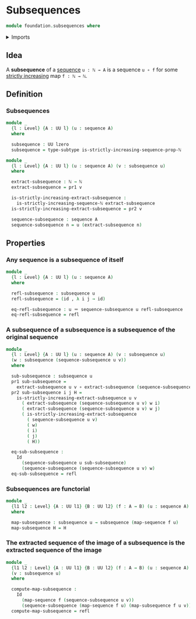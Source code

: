 # Subsequences

```agda
module foundation.subsequences where
```

<details><summary>Imports</summary>

```agda
open import elementary-number-theory.inequality-natural-numbers
open import elementary-number-theory.monotonic-sequences-natural-numbers
open import elementary-number-theory.natural-numbers
open import elementary-number-theory.strict-inequality-natural-numbers

open import foundation.dependent-pair-types
open import foundation.function-extensionality
open import foundation.function-types
open import foundation.functoriality-dependent-pair-types
open import foundation.homotopies
open import foundation.identity-types
open import foundation.propositions
open import foundation.sequences
open import foundation.subtypes
open import foundation.universe-levels
```

</details>

## Idea

A **subsequence** of a [sequence](foundation.sequences.md) `u : ℕ → A` is a
sequence `u ∘ f` for some
[strictly increasing](elementary-number-theory.monotonic-sequences-natural-numbers.md)
map `f : ℕ → ℕ`.

## Definition

### Subsequences

```agda
module _
  {l : Level} {A : UU l} (u : sequence A)
  where

  subsequence : UU lzero
  subsequence = type-subtype is-strictly-increasing-sequence-prop-ℕ
```

```agda
module _
  {l : Level} {A : UU l} (u : sequence A) (v : subsequence u)
  where

  extract-subsequence : ℕ → ℕ
  extract-subsequence = pr1 v

  is-strictly-increasing-extract-subsequence :
    is-strictly-increasing-sequence-ℕ extract-subsequence
  is-strictly-increasing-extract-subsequence = pr2 v

  sequence-subsequence : sequence A
  sequence-subsequence n = u (extract-subsequence n)
```

## Properties

### Any sequence is a subsequence of itself

```agda
module _
  {l : Level} {A : UU l} (u : sequence A)
  where

  refl-subsequence : subsequence u
  refl-subsequence = (id , λ i j → id)

  eq-refl-subsequence : u ＝ sequence-subsequence u refl-subsequence
  eq-refl-subsequence = refl
```

### A subsequence of a subsequence is a subsequence of the original sequence

```agda
module _
  {l : Level} {A : UU l} (u : sequence A) (v : subsequence u)
  (w : subsequence (sequence-subsequence u v))
  where

  sub-subsequence : subsequence u
  pr1 sub-subsequence =
    extract-subsequence u v ∘ extract-subsequence (sequence-subsequence u v) w
  pr2 sub-subsequence i j H =
    is-strictly-increasing-extract-subsequence u v
      ( extract-subsequence (sequence-subsequence u v) w i)
      ( extract-subsequence (sequence-subsequence u v) w j)
      ( is-strictly-increasing-extract-subsequence
        ( sequence-subsequence u v)
        ( w)
        ( i)
        ( j)
        ( H))

  eq-sub-subsequence :
    Id
      (sequence-subsequence u sub-subsequence)
      (sequence-subsequence (sequence-subsequence u v) w)
  eq-sub-subsequence = refl
```

### Subsequences are functorial

```agda
module _
  {l1 l2 : Level} {A : UU l1} {B : UU l2} (f : A → B) (u : sequence A)
  where

  map-subsequence : subsequence u → subsequence (map-sequence f u)
  map-subsequence H = H
```

### The extracted sequence of the image of a subsequence is the extracted sequence of the image

```agda
module _
  {l1 l2 : Level} {A : UU l1} {B : UU l2} (f : A → B) (u : sequence A)
  (v : subsequence u)
  where

  compute-map-subsequence :
    Id
      (map-sequence f (sequence-subsequence u v))
      (sequence-subsequence (map-sequence f u) (map-subsequence f u v))
  compute-map-subsequence = refl
```
